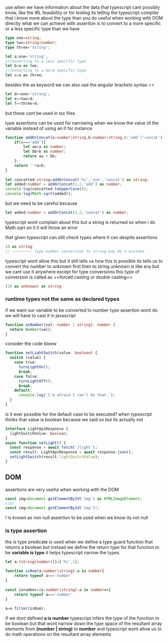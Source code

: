 use when we have information about the data that typescript cant possibly know, like the IRL feasibility or for testing 
its telling the typescript compiler that i know more about the type than you do
useful when working with DOM directly
what we can achieve with assertion is to convert to a more specific or a less specific type than we have

```ts
type one=string;
type two=string|number;
type three='string';

let a:one='string';
//converting to a less specific type
let b=a as two;
//converting to a more specific type
let c=a as three;
```

besides the as keyword we can also use the angular brackets syntax <>

```ts
let d=<one>'string';
let e=<two>d;
let f=<three>d;
```

but these cant be used in tsx files

type assertions can be used for narrowing when we know the value of the variable instead of using an if
for instance
```ts
function addOrConcat(a:number|string,b:number|string,c:'add'|'concat'):number|string{
    if(c==='add'){
        let aa=a as number;
        let bb=b as number;
        return aa + bb;
    };
    return ''+a+b;
}
  
let concatted:string=addOrConcat('hi','son','concat') as string;
let added:number = addOrConcat(1,2,'add') as number;
console.log(concatted.toUpperCase());
console.log(Math.sqrt(added));
```
but we need to be careful because
```ts
let added:number = addOrConcat(1,2,'concat') as number;
```
typescript wont complain about this but a string is returned
so when i do Math.sqrt on it it will throw an error

that given typescript can still check types where it can despite assertions
```ts
10 as string
// ~~~~~~~~~ type number conversion to string may be a mistake
```
typescript wont allow this
but it still tells us how this is possible its tells us to convert the number to unknown first then to string
unknown is like any but we cant use it anywhere except for type conversions
this type of conversion is called as ==forced casting or double casting==
```ts
(10 as unknown) as string
```

### runtime types not the same as declared types
if we want our variable to be converted to number type assertion wont do we will have to cast it in javascript
```ts
function asNumber(val: number | string): number {
  return Number(val);
}
```

consider the code bloew
```ts
function setLightSwitch(value: boolean) {
  switch (value) {
    case true:
      turnLightOn();
      break;
    case false:
      turnLightOff();
      break;
    default:
      console.log(`I'm afraid I can't do that.`);
  }
}
```
is it ever possible for the default case to be executed?
when typescript thinks that value is boolean because we said so but its actually not
```ts
interface LightApiResponse {
  lightSwitchValue: boolean;
}
async function setLight() {
  const response = await fetch('/light');
  const result: LightApiResponse = await response.json();
  setLightSwitch(result.lightSwitchValue);
}
```
## DOM
assertions are very useful when working with the DOM
```ts
const img=document.getElementById('img') as HTMLImageElement;
//or
const img=document.getElementById('img')!;
```

! is known as non null assertion to be used when we know its not null
### is type assertion
the is type predicate is used when we define a type guard function that returns a boolean but instead we define the return type for that function to be **variable is type**
it helps typescript narrow the types
```ts
let a:(string|number)[]=['hi',1];
  
function isNum(a:number|string):a is number{
    return typeof a==='number'
}
  
const isnumber=(a:number|string):a is number=>{
    return typeof a==='number'
}
  
a=a.filter(isNum);
```
if we dont defined **a is number** typescript infers the type of the function to be boolean but that wont narrow down the type space of the resultant array elements from **(number | string)** to **number** and typescript wont allow us to do math operations on the resultant array elements